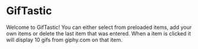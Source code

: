 # GifTastic
Welcome to GifTastic!  You can either select from preloaded items, add your own items or delete the last item that was entered.  When a item is clicked it will display 10 gifs from giphy.com on that item.  